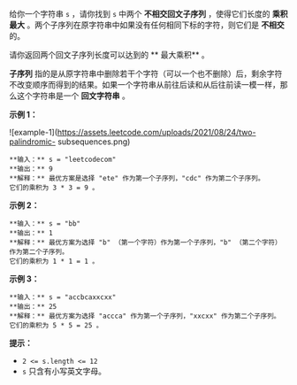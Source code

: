 给你一个字符串 `s` ，请你找到 `s` 中两个  **不相交回文子序列**  ，使得它们长度的  **乘积最大**
。两个子序列在原字符串中如果没有任何相同下标的字符，则它们是  **不相交**  的。

请你返回两个回文子序列长度可以达到的 **  最大乘积** 。

**子序列**
指的是从原字符串中删除若干个字符（可以一个也不删除）后，剩余字符不改变顺序而得到的结果。如果一个字符串从前往后读和从后往前读一模一样，那么这个字符串是一个
**回文字符串**  。



**示例 1：**

![example-1](https://assets.leetcode.com/uploads/2021/08/24/two-palindromic-
subsequences.png)

    
    
    **输入：** s = "leetcodecom"
    **输出：** 9
    **解释：** 最优方案是选择 "ete" 作为第一个子序列，"cdc" 作为第二个子序列。
    它们的乘积为 3 * 3 = 9 。
    

**示例 2：**

    
    
    **输入：** s = "bb"
    **输出：** 1
    **解释：** 最优方案为选择 "b" （第一个字符）作为第一个子序列，"b" （第二个字符）作为第二个子序列。
    它们的乘积为 1 * 1 = 1 。
    

**示例 3：**

    
    
    **输入：** s = "accbcaxxcxx"
    **输出：** 25
    **解释：** 最优方案为选择 "accca" 作为第一个子序列，"xxcxx" 作为第二个子序列。
    它们的乘积为 5 * 5 = 25 。
    



**提示：**

  * `2 <= s.length <= 12`
  * `s` 只含有小写英文字母。


